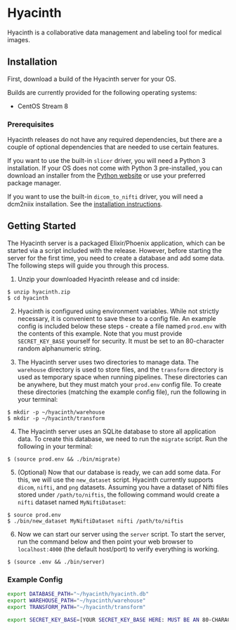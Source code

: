 # Hyacinth

Hyacinth is a collaborative data management and labeling tool for medical images.

## Installation

First, download a build of the Hyacinth server for your OS.

Builds are currently provided for the following operating systems:

* CentOS Stream 8

### Prerequisites

Hyacinth releases do not have any required dependencies, but there
are a couple of optional dependencies that are needed to use certain features.

If you want to use the built-in `slicer` driver, you will need a Python 3 installation.
If your OS does not come with Python 3 pre-installed, you can download an installer
from the [Python website](https://www.python.org/downloads/) or use your preferred package manager.

If you want to use the built-in `dicom_to_nifti` driver, you will need a dcm2niix installation.
See the [installation instructions](https://github.com/rordenlab/dcm2niix#install).

## Getting Started

The Hyacinth server is a packaged Elixir/Phoenix application, which can be started
via a script included with the release. However, before starting the server for the
first time, you need to create a database and add some data. The following steps will guide
you through this process.

1. Unzip your downloaded Hyacinth release and cd inside:

```console
$ unzip hyacinth.zip
$ cd hyacinth
```

2. Hyacinth is configured using environment variables. While not strictly necessary,
it is convenient to save these to a config file. An example config is
included below these steps - create a file named `prod.env` with the contents of this example.
Note that you must provide `SECRET_KEY_BASE` yourself for security. It must be set to an
80-character random alphanumeric string.

3. The Hyacinth server uses two directories to manage data. The `warehouse` directory is used to
store files, and the `transform` directory is used as temporary space when running pipelines.
These directories can be anywhere, but they must match your `prod.env` config file.
To create these directories (matching the example config file), run the following in your terminal:

```console
$ mkdir -p ~/hyacinth/warehouse
$ mkdir -p ~/hyacinth/transform
```

4. The Hyacinth server uses an SQLite database to store all application data. To create this database,
we need to run the `migrate` script. Run the following in your terminal:

```console
$ (source prod.env && ./bin/migrate)
```

5. (Optional) Now that our database is ready, we can add some data. For this, we will use the `new_dataset`
script. Hyacinth currently supports `dicom`, `nifti`, and `png` datasets. Assuming you have a dataset of
Nifti files stored under `/path/to/niftis`, the following command would create a `nifti` dataset
named `MyNiftiDataset`:

```console
$ source prod.env
$ ./bin/new_dataset MyNiftiDataset nifti /path/to/niftis
```

6. Now we can start our server using the `server` script. To start the server, run the command below and then point your
web browser to `localhost:4000` (the default host/port) to verify everything is working.

```console
$ (source .env && ./bin/server)
```

### Example Config

```bash
export DATABASE_PATH="~/hyacinth/hyacinth.db"
export WAREHOUSE_PATH="~/hyacinth/warehouse"
export TRANSFORM_PATH="~/hyacinth/transform"

export SECRET_KEY_BASE=[YOUR SECRET_KEY_BASE HERE: MUST BE AN 80-CHARACTER ALPHANUMERIC STRING]
```

